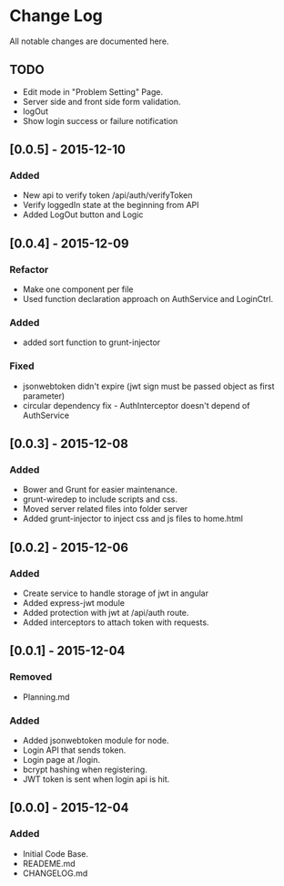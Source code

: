 # Change Log
All notable changes are documented here.

## TODO
- Edit mode in "Problem Setting" Page.
- Server side and front side form validation.
- logOut
- Show login success or failure notification

## [0.0.5] - 2015-12-10
### Added
- New api to verify token /api/auth/verifyToken
- Verify loggedIn state at the beginning from API
- Added LogOut button and Logic

## [0.0.4] - 2015-12-09
### Refactor
- Make one component per file
- Used function declaration approach on AuthService and LoginCtrl.
### Added
- added sort function to grunt-injector
### Fixed
- jsonwebtoken didn't expire (jwt sign must be passed object as first parameter)
- circular dependency fix - AuthInterceptor doesn't depend of AuthService

## [0.0.3] - 2015-12-08
### Added
- Bower and Grunt for easier maintenance.
- grunt-wiredep to include scripts and css.
- Moved server related files into folder server
- Added grunt-injector to inject css and js files to home.html

## [0.0.2] - 2015-12-06
### Added
- Create service to handle storage of jwt in angular
- Added express-jwt module
- Added protection with jwt at /api/auth route.
- Added interceptors to attach token with requests.

## [0.0.1] - 2015-12-04
### Removed
- Planning.md
### Added
- Added jsonwebtoken module for node.
- Login API that sends token.
- Login page at /login.
- bcrypt hashing when registering.
- JWT token is sent when login api is hit.

## [0.0.0] - 2015-12-04
### Added
- Initial Code Base.
- READEME.md
- CHANGELOG.md
